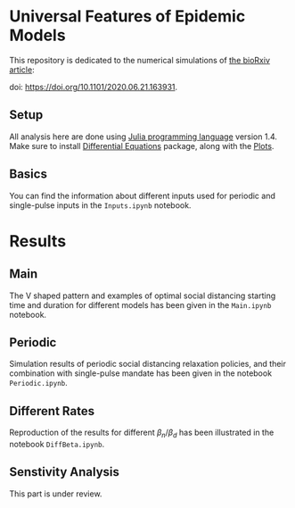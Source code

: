 # Universal Features of Epidemic Models

This repository is dedicated to the numerical simulations of [the bioRxiv article](https://www.biorxiv.org/content/10.1101/2020.06.21.163931v1.full.pdf+html): 

doi: https://doi.org/10.1101/2020.06.21.163931.

## Setup

All analysis here are done using [Julia programming language](https://julialang.org) version 1.4. Make sure to install [Differential Equations](https://docs.sciml.ai/stable/) package, along with the [Plots](http://docs.juliaplots.org/latest/).

## Basics

You can find the information about different inputs used for periodic and single-pulse inputs in the `Inputs.ipynb` notebook.

# Results

## Main

The V shaped pattern and examples of optimal social distancing starting time and duration for different models has been given in the `Main.ipynb` notebook.

## Periodic

Simulation results of periodic social distancing relaxation policies, and their combination with single-pulse mandate has been given in the notebook `Periodic.ipynb`.

## Different Rates

Reproduction of the results for different $\beta_n/\beta_d$ has been illustrated in the notebook `DiffBeta.ipynb`.

## Senstivity Analysis

This part is under review.
